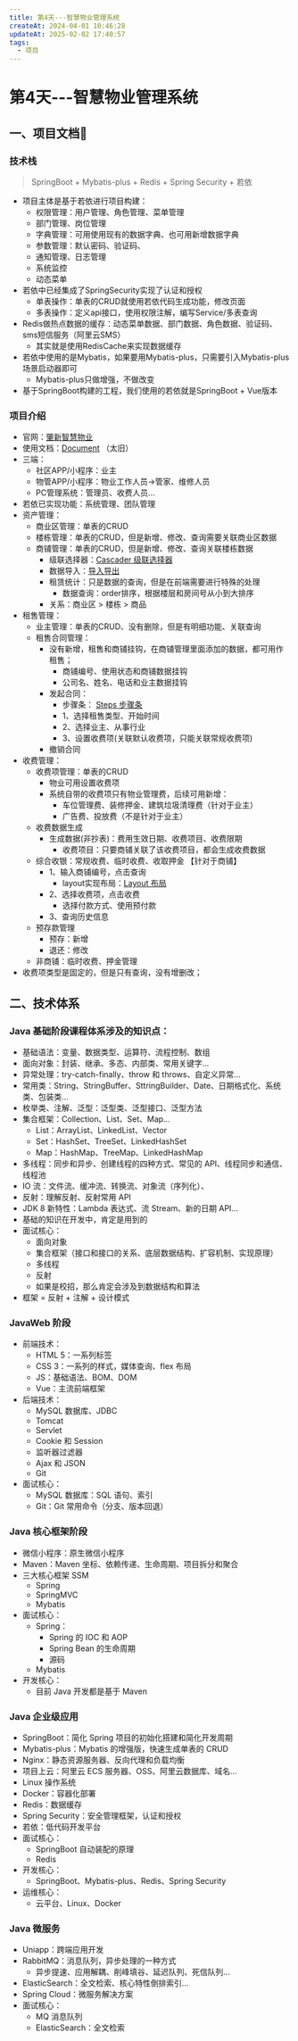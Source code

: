 ```yaml
---
title: 第4天---智慧物业管理系统
createAt: 2024-04-01 10:46:28
updateAt: 2025-02-02 17:40:57
tags:
  - 项目
---
```


# 第4天---智慧物业管理系统

## 一、项目文档📄

### 技术栈

>SpringBoot + Mybatis-plus + Redis + Spring Security + 若依	

- 项目主体是基于若依进行项目构建：
	- 权限管理：用户管理、角色管理、菜单管理
	- 部门管理、岗位管理
	- 字典管理：可用使用现有的数据字典、也可用新增数据字典
	- 参数管理：默认密码、验证码、
	- 通知管理、日志管理
	- 系统监控
	- 动态菜单	
- 若依中已经集成了SpringSecurity实现了认证和授权
	- 单表操作：单表的CRUD就使用若依代码生成功能，修改页面
	- 多表操作：定义api接口，使用权限注解，编写Service/多表查询
- Redis做热点数据的缓存：动态菜单数据、部门数据、角色数据、验证码、sms短信服务（阿里云SMS）
	- 其实就是使用RedisCache来实现数据缓存
- 若依中使用的是Mybatis，如果要用Mybatis-plus，只需要引入Mybatis-plus场景启动器即可
	- Mybatis-plus只做增强，不做改变
- 基于SpringBoot构建的工程，我们使用的若依就是SpringBoot + Vue版本

### 项目介绍

- 官网：[肇新智慧物业](http://pms.zhaoxinms.com/)
- 使用文档：[Document](http://zhaoxinms.com:81/#/) （太旧）
- 三端：
	- 社区APP/小程序：业主
	- 物管APP/小程序：物业工作人员->管家、维修人员
	- PC管理系统：管理员、收费人员…
- 若依已实现功能：系统管理、团队管理	
- 资产管理：
	- 商业区管理：单表的CRUD
	- 楼栋管理：单表的CRUD，但是新增、修改、查询需要关联商业区数据
	- 商铺管理：单表的CRUD，但是新增、修改、查询关联楼栋数据
		- 级联选择器：[Cascader 级联选择器](https://element.eleme.cn/#/zh-CN/component/cascader#cascader-ji-lian-xuan-ze-qi)
		- 数据导入：[导入导出](https://doc.ruoyi.vip/ruoyi-vue/document/htsc.html#%E5%AF%BC%E5%85%A5%E5%AF%BC%E5%87%BA)
		- 租赁统计：只是数据的查询，但是在前端需要进行特殊的处理
			- 数据查询：order排序，根据楼层和房间号从小到大排序
		- 关系：商业区 > 楼栋 > 商品
- 租售管理：
	- 业主管理：单表的CRUD、没有删除，但是有明细功能、关联查询
	- 租售合同管理：
		- 没有新增，租售和商铺挂钩，在商铺管理里面添加的数据，都可用作租售；
			- 商铺编号、使用状态和商铺数据挂钩
			- 公司名、姓名、电话和业主数据挂钩
		- 发起合同：
			- 步骤条： [Steps 步骤条](https://element.eleme.cn/#/zh-CN/component/steps)
			- 1、选择租售类型、开始时间
			- 2、选择业主、从事行业
			- 3、设置收费项(关联默认收费项，只能关联常规收费项)
		- 撤销合同		
- 收费管理：
	- 收费项管理：单表的CRUD
		- 物业可用设置收费项
		- 系统自带的收费项只有物业管理费，后续可用新增：
			- 车位管理费、装修押金、建筑垃圾清理费（针对于业主）
			- 广告费、投放费（不是针对于业主）
	- 收费数据生成
		- 生成数据(非抄表)：费用生效日期、收费项目、收费限期
			- 收费项目：只要商铺关联了该收费项目，都会生成收费数据
	- 综合收银：常规收费、临时收费、收取押金  【针对于商铺】
		- 1、输入商铺编号，点击查询
			- layout实现布局：[Layout 布局](https://element.eleme.cn/#/zh-CN/component/layout)
		- 2、选择收费项，点击收费
			- 选择付款方式、使用预付款
		- 3、查询历史信息
	- 预存款管理
		- 预存：新增
		- 退还：修改
	- 非商铺：临时收费、押金管理
- 收费项类型是固定的，但是只有查询，没有增删改；

## 二、技术体系

### Java 基础阶段课程体系涉及的知识点：

- 基础语法：变量、数据类型、运算符、流程控制、数组
- 面向对象：封装、继承、多态、内部类、常用关键字…
- 异常处理：try-catch-finally、throw 和 throws、自定义异常…
- 常用类：String、StringBuffer、SttringBuilder、Date、日期格式化、系统类、包装类…
- 枚举类、注解、泛型：泛型类、泛型接口、泛型方法
- 集合框架：Collection、List、Set、Map…
	- List：ArrayList、LinkedList、Vector
	- Set：HashSet、TreeSet、LinkedHashSet
	- Map：HashMap、TreeMap、LinkedHashMap
- 多线程：同步和异步、创建线程的四种方式、常见的 API、线程同步和通信、线程池
- IO 流：文件流、缓冲流、转换流、对象流（序列化）、
- 反射：理解反射、反射常用 API
- JDK 8 新特性：Lambda 表达式、流 Stream、新的日期 API…
- 基础的知识在开发中，肯定是用到的
- 面试核心：
	- 面向对象
	- 集合框架（接口和接口的关系、底层数据结构、扩容机制、实现原理）
	- 多线程
	- 反射
	- 如果是校招，那么肯定会涉及到数据结构和算法
- 框架 = 反射 + 注解 + 设计模式 

### JavaWeb 阶段

- 前端技术：
	- HTML 5：一系列标签
	- CSS 3：一系列的样式，媒体查询、flex 布局
	- JS：基础语法、BOM、DOM
	- Vue：主流前端框架
- 后端技术：
	- MySQL 数据库、JDBC
	- Tomcat
	- Servlet
	- Cookie 和 Session
	- 监听器过滤器
	- Ajax 和 JSON
	- Git
- 面试核心： 
	- MySQL 数据库：SQL 语句、索引
	- Git：Git 常用命令（分支、版本回退）

### Java 核心框架阶段

- 微信小程序：原生微信小程序
- Maven：Maven 坐标、依赖传递、生命周期、项目拆分和聚合
- 三大核心框架 SSM
	- Spring 
	- SpringMVC
	- Mybatis
- 面试核心：
	- Spring：
		- Spring 的 IOC 和 AOP
		- Spring Bean 的生命周期
		- 源码
	- Mybatis
- 开发核心：
	- 目前 Java 开发都是基于 Maven

### Java 企业级应用

- SpringBoot：简化 Spring 项目的初始化搭建和简化开发周期
- Mybatis-plus：Mybatis 的增强版，快速生成单表的 CRUD
- Nginx：静态资源服务器、反向代理和负载均衡
- 项目上云：阿里云 ECS 服务器、OSS、阿里云数据库、域名…
- Linux 操作系统
- Docker：容器化部署
- Redis：数据缓存
- Spring Security：安全管理框架，认证和授权
- 若依：低代码开发平台
- 面试核心：	
	- SpringBoot 自动装配的原理
	- Redis
- 开发核心： 
	- SpringBoot、Mybatis-plus、Redis、Spring Security
- 运维核心：
	- 云平台、Linux、Docker

### Java 微服务

- Uniapp：跨端应用开发
- RabbitMQ：消息队列，异步处理的一种方式
	- 异步提速、应用解耦、削峰填谷、延迟队列、死信队列…
- ElasticSearch：全文检索、核心特性倒排索引…
- Spring Cloud：微服务解决方案
- 面试核心： 
	- MQ 消息队列 
	- ElasticSearch：全文检索